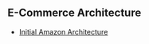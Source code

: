 ## E-Commerce Architecture 

- [Initial Amazon Architecture](http://highscalability.com/amazon-architecture) 

